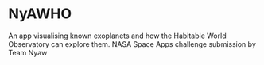 # NyAWHO
An app visualising known exoplanets and how the Habitable World Observatory can explore them. NASA Space Apps challenge submission by Team Nyaw
